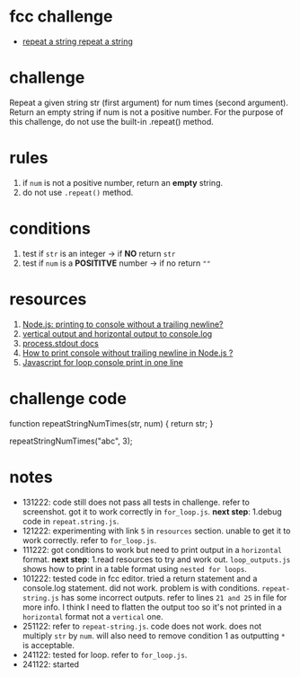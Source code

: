 # fcc challenge
- [repeat a string repeat a string](https://www.freecodecamp.org/learn/javascript-algorithms-and-data-structures/basic-algorithm-scripting/repeat-a-string-repeat-a-string)

# challenge
Repeat a given string str (first argument) for num times (second argument). Return an empty string if num is not a positive number. For the purpose of this challenge, do not use the built-in .repeat() method.

# rules
1. if `num` is not a positive number, return an **empty** string.
2. do not use `.repeat()` method.

# conditions
1. test if `str` is an integer -> if **NO** return `str`
2. test if `num` is a **POSITITVE** number -> if no return `""`

# resources
1. [Node.js: printing to console without a trailing newline?](https://stackoverflow.com/questions/6157497/node-js-printing-to-console-without-a-trailing-newline)
2. [vertical output and horizontal output to console.log](https://stackoverflow.com/questions/66914835/vertical-output-and-horizontal-output-to-console-log)
3. [process.stdout docs](https://nodejs.org/api/process.html#processstdout)
4. [How to print console without trailing newline in Node.js ?](https://www.geeksforgeeks.org/how-to-print-console-without-trailing-newline-in-node-js/)
5. [Javascript for loop console print in one line](https://stackoverflow.com/questions/33089739/javascript-for-loop-console-print-in-one-line)

# challenge code
function repeatStringNumTimes(str, num) {
  return str;
}

repeatStringNumTimes("abc", 3);

# notes
- 131222: code still does not pass all tests in challenge. refer to screenshot. got it to work correctly in `for_loop.js`. **next step**: 1.debug code in `repeat.string.js`.
- 121222: experimenting with link `5` in `resources` section. unable to get it to work correctly. refer to `for_loop.js`.
- 111222: got conditions to work but need to print output in a `horizontal` format. **next step**: 1.read resources to try and work out. `loop_outputs.js` shows how to print in a table format using `nested for loops`.
- 101222: tested code in fcc editor. tried a return statement and a console.log statement. did not work. problem is with conditions. `repeat-string.js` has some incorrect outputs. refer to lines `21 and 25` in file for more info. I think I need to flatten the output too so it's not printed in a `horizontal` format not a `vertical` one.
- 251122: refer to `repeat-string.js`. code does not work. does not multiply `str` by `num`. will also need to remove condition 1 as outputting `*` is acceptable.
- 241122: tested for loop. refer to `for_loop.js`.
- 241122: started